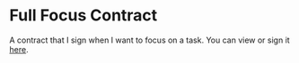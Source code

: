 # Full Focus Contract

A contract that I sign when I want to focus on a task. You can view or sign it [here](https://danny-dirksen.github.io/full-focus-contract/).